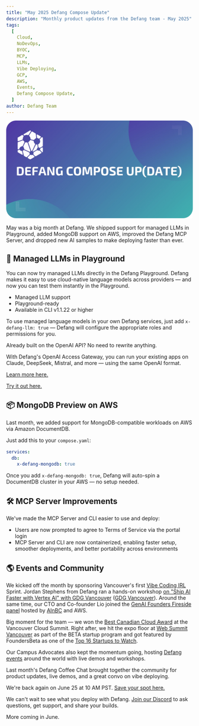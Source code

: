 ```yaml
---
title: "May 2025 Defang Compose Update"
description: "Monthly product updates from the Defang team - May 2025"
tags:
  [
    Cloud,
    NoDevOps,
    BYOC,
    MCP,
    LLMs,
    Vibe Deploying,
    GCP,
    AWS,
    Events,
    Defang Compose Update,
  ]
author: Defang Team
---
```


![Defang Compose Update](/img/defang-compose-update.webp)

May was a big month at Defang. We shipped support for managed LLMs in Playground, added MongoDB support on AWS, improved the Defang MCP Server, and dropped new AI samples to make deploying faster than ever.

## 🚀 Managed LLMs in Playground

You can now try managed LLMs directly in the Defang Playground.
Defang makes it easy to use cloud-native language models across providers — and now you can test them instantly in the Playground.

- Managed LLM support
- Playground-ready
- Available in CLI v1.1.22 or higher

To use managed language models in your own Defang services, just add `x-defang-llm: true` — Defang will configure the appropriate roles and permissions for you.

Already built on the OpenAI API? No need to rewrite anything.

With Defang's OpenAI Access Gateway, you can run your existing apps on Claude, DeepSeek, Mistral, and more — using the same OpenAI format.

[Learn more here.](/docs/concepts/managed-llms/managed-language-models)

[Try it out here.](https://github.com/DefangLabs/samples/tree/main/samples/managed-llm)

## 📦 MongoDB Preview on AWS

Last month, we added support for MongoDB-compatible workloads on AWS via Amazon DocumentDB.

Just add this to your `compose.yaml`:

```yaml
services:
  db:
    x-defang-mongodb: true
```

Once you add `x-defang-mongodb: true`, Defang will auto-spin a DocumentDB cluster in your AWS — no setup needed.

## 🛠 MCP Server Improvements

We've made the MCP Server and CLI easier to use and deploy:

- Users are now prompted to agree to Terms of Service via the portal login
- MCP Server and CLI are now containerized, enabling faster setup, smoother deployments, and better portability across environments

## 🌎 Events and Community

We kicked off the month by sponsoring Vancouver's first [Vibe Coding IRL](https://www.linkedin.com/feed/update/urn:li:activity:7336086817357606914) Sprint. Jordan Stephens from Defang ran a hands-on workshop [on "Ship AI Faster with Vertex AI" with GDG Vancouver](https://www.linkedin.com/posts/gdgyvr_gdgvancouver-buildwithai2025-vertexai-activity-7334288539473334272-LHBl) ([GDG Vancouver](https://gdg.community.dev/gdg-vancouver/)). Around the same time, our CTO and Co-founder Lio joined the [GenAI Founders Fireside panel](https://www.linkedin.com/posts/jenniferyli_genai-founders-fireside-networking-luma-activity-7330702064706117634-D7Hl) hosted by [AInBC](https://ainbc.ai/) and AWS.

Big moment for the team — we won the [Best Canadian Cloud Award](https://www.linkedin.com/feed/update/urn:li:activity:7333554571568435200) at the Vancouver Cloud Summit. Right after, we hit the expo floor at [Web Summit Vancouver](https://www.linkedin.com/posts/defanglabs_defang-websummit-websummitvancouver-activity-7333898557185302528-Rvsm) as part of the BETA startup program and got featured by FoundersBeta as one of the [Top 16 Startups to Watch](https://thefounderspress.com/web-summit-vancouver-top-companies-to-watch-in-2025/).

Our Campus Advocates also kept the momentum going, hosting [Defang events](https://www.linkedin.com/feed/update/urn:li:activity:7334554265056636928) around the world with live demos and workshops.

Last month's Defang Coffee Chat brought together the community for product updates, live demos, and a great convo on vibe deploying.

We're back again on June 25 at 10 AM PST. [Save your spot here.](https://lu.ma/bamhymdq)

We can't wait to see what you deploy with Defang. [Join our Discord](http://s.defang.io/discord) to ask questions, get support, and share your builds.

More coming in June.
